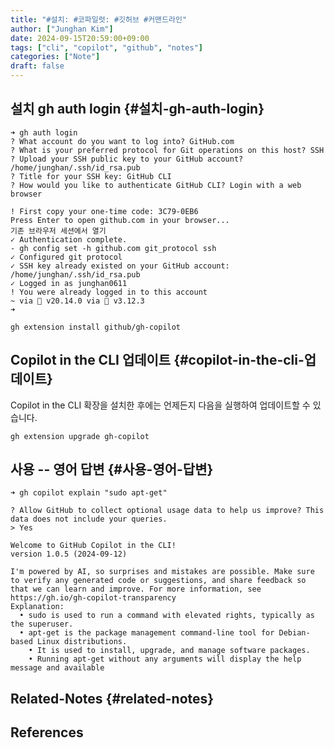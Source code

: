 ```yaml
---
title: "#설치: #코파일럿: #깃허브 #커맨드라인"
author: ["Junghan Kim"]
date: 2024-09-15T20:59:00+09:00
tags: ["cli", "copilot", "github", "notes"]
categories: ["Note"]
draft: false
---
```


<!--more-->


## 설치 gh auth login {#설치-gh-auth-login}

```text
➜ gh auth login
? What account do you want to log into? GitHub.com
? What is your preferred protocol for Git operations on this host? SSH
? Upload your SSH public key to your GitHub account? /home/junghan/.ssh/id_rsa.pub
? Title for your SSH key: GitHub CLI
? How would you like to authenticate GitHub CLI? Login with a web browser

! First copy your one-time code: 3C79-0EB6
Press Enter to open github.com in your browser...
기존 브라우저 세션에서 열기
✓ Authentication complete.
- gh config set -h github.com git_protocol ssh
✓ Configured git protocol
✓ SSH key already existed on your GitHub account: /home/junghan/.ssh/id_rsa.pub
✓ Logged in as junghan0611
! You were already logged in to this account
~ via  v20.14.0 via 🐍 v3.12.3
➜

gh extension install github/gh-copilot
```


## Copilot in the CLI 업데이트 {#copilot-in-the-cli-업데이트}

Copilot in the CLI 확장을 설치한 후에는 언제든지 다음을 실행하여 업데이트할 수 있습니다.

```text
gh extension upgrade gh-copilot
```


## 사용 -- 영어 답변 {#사용-영어-답변}

```text
➜ gh copilot explain "sudo apt-get"

? Allow GitHub to collect optional usage data to help us improve? This data does not include your queries.
> Yes

Welcome to GitHub Copilot in the CLI!
version 1.0.5 (2024-09-12)

I'm powered by AI, so surprises and mistakes are possible. Make sure to verify any generated code or suggestions, and share feedback so that we can learn and improve. For more information, see https://gh.io/gh-copilot-transparency
Explanation:
  • sudo is used to run a command with elevated rights, typically as the superuser.
  • apt-get is the package management command-line tool for Debian-based Linux distributions.
    • It is used to install, upgrade, and manage software packages.
    • Running apt-get without any arguments will display the help message and available
```


## Related-Notes {#related-notes}

## References

<style>.csl-entry{text-indent: -1.5em; margin-left: 1.5em;}</style><div class="csl-bib-body">
</div>
